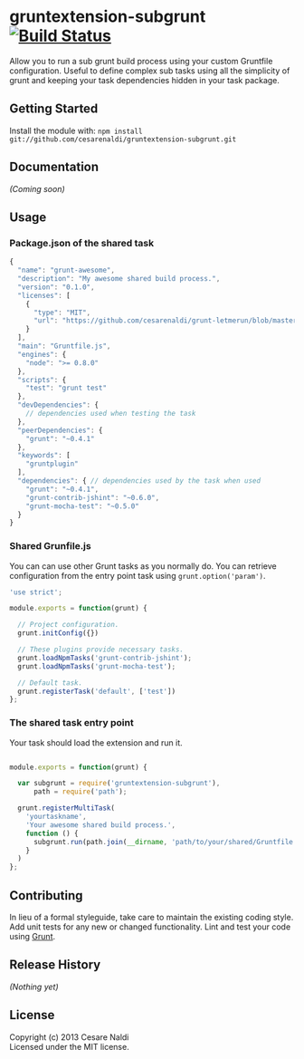 # gruntextension-subgrunt [![Build Status](https://secure.travis-ci.org/cesarenaldi/gruntextension-subgrunt.png?branch=master)](http://travis-ci.org/cesarenaldi/gruntextension-subgrunt)

Allow you to run a sub grunt build process using your custom Gruntfile configuration. Useful to define complex sub tasks using all the simplicity of grunt and keeping your task dependencies hidden in your task package.

## Getting Started
Install the module with: `npm install git://github.com/cesarenaldi/gruntextension-subgrunt.git`

## Documentation
_(Coming soon)_

## Usage

### Package.json of the shared task

```javascript
{
  "name": "grunt-awesome",
  "description": "My awesome shared build process.",
  "version": "0.1.0",
  "licenses": [
    {
      "type": "MIT",
      "url": "https://github.com/cesarenaldi/grunt-letmerun/blob/master/LICENSE-MIT"
    }
  ],
  "main": "Gruntfile.js",
  "engines": {
    "node": ">= 0.8.0"
  },
  "scripts": {
    "test": "grunt test"
  },
  "devDependencies": {
    // dependencies used when testing the task
  },
  "peerDependencies": {
    "grunt": "~0.4.1"
  },
  "keywords": [
    "gruntplugin"
  ],
  "dependencies": { // dependencies used by the task when used
  	"grunt": "~0.4.1",
  	"grunt-contrib-jshint": "~0.6.0",
  	"grunt-mocha-test": "~0.5.0"
  }
}

```
### Shared Grunfile.js
You can can use other Grunt tasks as you normally do.
You can retrieve configuration from the entry point task using `grunt.option('param')`.
```javascript
'use strict';

module.exports = function(grunt) {

  // Project configuration.
  grunt.initConfig({})

  // These plugins provide necessary tasks.
  grunt.loadNpmTasks('grunt-contrib-jshint');
  grunt.loadNpmTasks('grunt-mocha-test');

  // Default task.
  grunt.registerTask('default', ['test'])
};
```

### The shared task entry point
Your task should load the extension and run it.
```javascript

module.exports = function(grunt) {

  var subgrunt = require('gruntextension-subgrunt'),
      path = require('path');

  grunt.registerMultiTask(
    'yourtaskname', 
    'Your awesome shared build process.',
    function () {
      subgrunt.run(path.join(__dirname, 'path/to/your/shared/Gruntfile.js'));
    }
  )
};
```

## Contributing
In lieu of a formal styleguide, take care to maintain the existing coding style. Add unit tests for any new or changed functionality. Lint and test your code using [Grunt](http://gruntjs.com/).

## Release History
_(Nothing yet)_

## License
Copyright (c) 2013 Cesare Naldi  
Licensed under the MIT license.

